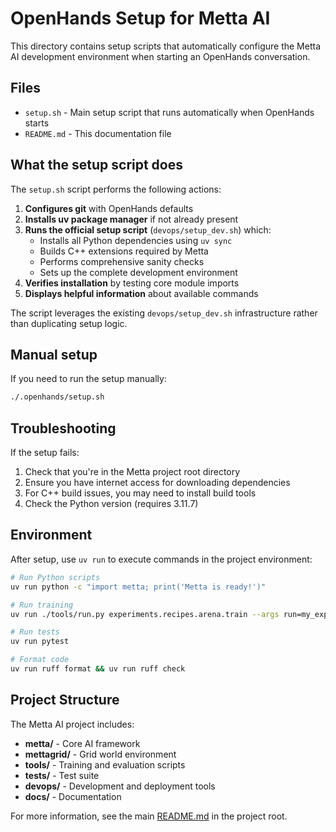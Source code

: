 # OpenHands Setup for Metta AI

This directory contains setup scripts that automatically configure the Metta AI development environment when starting an
OpenHands conversation.

## Files

- `setup.sh` - Main setup script that runs automatically when OpenHands starts
- `README.md` - This documentation file

## What the setup script does

The `setup.sh` script performs the following actions:

1. **Configures git** with OpenHands defaults
2. **Installs uv package manager** if not already present
3. **Runs the official setup script** (`devops/setup_dev.sh`) which:
   - Installs all Python dependencies using `uv sync`
   - Builds C++ extensions required by Metta
   - Performs comprehensive sanity checks
   - Sets up the complete development environment
4. **Verifies installation** by testing core module imports
5. **Displays helpful information** about available commands

The script leverages the existing `devops/setup_dev.sh` infrastructure rather than duplicating setup logic.

## Manual setup

If you need to run the setup manually:

```bash
./.openhands/setup.sh
```

## Troubleshooting

If the setup fails:

1. Check that you're in the Metta project root directory
2. Ensure you have internet access for downloading dependencies
3. For C++ build issues, you may need to install build tools
4. Check the Python version (requires 3.11.7)

## Environment

After setup, use `uv run` to execute commands in the project environment:

```bash
# Run Python scripts
uv run python -c "import metta; print('Metta is ready!')"

# Run training
uv run ./tools/run.py experiments.recipes.arena.train --args run=my_experiment --overrides wandb.enabled=false

# Run tests
uv run pytest

# Format code
uv run ruff format && uv run ruff check
```

## Project Structure

The Metta AI project includes:

- **metta/** - Core AI framework
- **mettagrid/** - Grid world environment
- **tools/** - Training and evaluation scripts
- **tests/** - Test suite
- **devops/** - Development and deployment tools
- **docs/** - Documentation

For more information, see the main [README.md](../README.md) in the project root.
